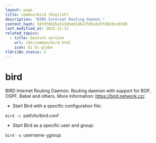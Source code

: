 ```yaml
---
layout: page
title: common/bird (English)
description: "BIRD Internet Routing Daemon."
content_hash: 58fdf862ba515db4d1d6175961635fd82dce03d0
last_modified_at: 2023-11-12
related_topics:
  - title: Deutsch version
    url: /de/common/bird.html
    icon: bi bi-globe
tldri18n_status: 2
---
```

# bird

BIRD Internet Routing Daemon.
Routing daemon with support for BGP, OSPF, Babel and others.
More information: <https://bird.network.cz/>.

- Start Bird with a specific configuration file:

`bird -c `<span class="tldr-var badge badge-pill bg-dark-lm bg-white-dm text-white-lm text-dark-dm font-weight-bold">path/to/bird.conf</span>

- Start Bird as a specific user and group:

`bird -u `<span class="tldr-var badge badge-pill bg-dark-lm bg-white-dm text-white-lm text-dark-dm font-weight-bold">username</span>` -g `<span class="tldr-var badge badge-pill bg-dark-lm bg-white-dm text-white-lm text-dark-dm font-weight-bold">group</span>
